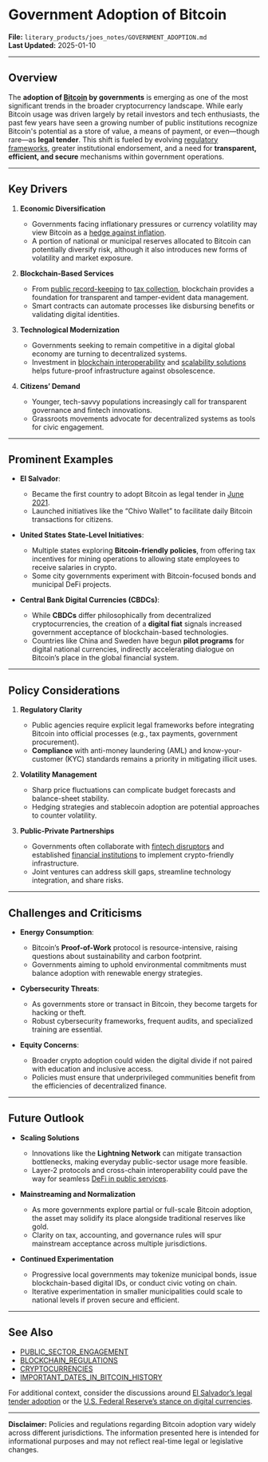 # Government Adoption of Bitcoin

**File:** `literary_products/joes_notes/GOVERNMENT_ADOPTION.md`  
**Last Updated:** 2025-01-10

---

## Overview

The **adoption of [Bitcoin](/literary_products/joes_notes/BITCOIN.md) by governments** is emerging as one of the most significant trends in the broader cryptocurrency landscape. While early Bitcoin usage was driven largely by retail investors and tech enthusiasts, the past few years have seen a growing number of public institutions recognize Bitcoin's potential as a store of value, a means of payment, or even—though rare—as **legal tender**. This shift is fueled by evolving [regulatory frameworks](/literary_products/joes_notes/REGULATORY_FRAMEWORKS.md), greater institutional endorsement, and a need for **transparent, efficient, and secure** mechanisms within government operations.

---

## Key Drivers

1. **Economic Diversification**  
   - Governments facing inflationary pressures or currency volatility may view Bitcoin as a [hedge against inflation](/literary_products/joes_notes/SPECULATIVE_ASSETS.md#inflation-hedge).  
   - A portion of national or municipal reserves allocated to Bitcoin can potentially diversify risk, although it also introduces new forms of volatility and market exposure.

2. **Blockchain-Based Services**  
   - From [public record-keeping](/literary_products/joes_notes/PUBLIC_SERVICES.md#record-keeping) to [tax collection](/literary_products/joes_notes/GOVERNANCE_MODELS.md#tax-collection-reform), blockchain provides a foundation for transparent and tamper-evident data management.  
   - Smart contracts can automate processes like disbursing benefits or validating digital identities.

3. **Technological Modernization**  
   - Governments seeking to remain competitive in a digital global economy are turning to decentralized systems.  
   - Investment in [blockchain interoperability](/literary_products/joes_notes/BLOCKCHAIN_INTEROPERABILITY.md) and [scalability solutions](/literary_products/joes_notes/BLOCKCHAIN_SCALABILITY.md) helps future-proof infrastructure against obsolescence.

4. **Citizens’ Demand**  
   - Younger, tech-savvy populations increasingly call for transparent governance and fintech innovations.  
   - Grassroots movements advocate for decentralized systems as tools for civic engagement.

---

## Prominent Examples

- **El Salvador**: 
  - Became the first country to adopt Bitcoin as legal tender in [June 2021](/literary_products/joes_notes/IMPORTANT_DATES_IN_BITCOIN_HISTORY.md#2021-el-salvador-and-legal-tender).  
  - Launched initiatives like the “Chivo Wallet” to facilitate daily Bitcoin transactions for citizens.  

- **United States State-Level Initiatives**:  
  - Multiple states exploring **Bitcoin-friendly policies**, from offering tax incentives for mining operations to allowing state employees to receive salaries in crypto.  
  - Some city governments experiment with Bitcoin-focused bonds and municipal DeFi projects.

- **Central Bank Digital Currencies (CBDCs)**:  
  - While **CBDCs** differ philosophically from decentralized cryptocurrencies, the creation of a **digital fiat** signals increased government acceptance of blockchain-based technologies.  
  - Countries like China and Sweden have begun **pilot programs** for digital national currencies, indirectly accelerating dialogue on Bitcoin’s place in the global financial system.

---

## Policy Considerations

1. **Regulatory Clarity**  
   - Public agencies require explicit legal frameworks before integrating Bitcoin into official processes (e.g., tax payments, government procurement).  
   - **Compliance** with anti-money laundering (AML) and know-your-customer (KYC) standards remains a priority in mitigating illicit uses.

2. **Volatility Management**  
   - Sharp price fluctuations can complicate budget forecasts and balance-sheet stability.  
   - Hedging strategies and stablecoin adoption are potential approaches to counter volatility.

3. **Public-Private Partnerships**  
   - Governments often collaborate with [fintech disruptors](/literary_products/joes_notes/FINTECH_INNOVATORS.md) and established [financial institutions](/literary_products/joes_notes/FINANCIAL_INSTITUTIONS.md) to implement crypto-friendly infrastructure.  
   - Joint ventures can address skill gaps, streamline technology integration, and share risks.

---

## Challenges and Criticisms

- **Energy Consumption**:  
  - Bitcoin’s **Proof-of-Work** protocol is resource-intensive, raising questions about sustainability and carbon footprint.  
  - Governments aiming to uphold environmental commitments must balance adoption with renewable energy strategies.

- **Cybersecurity Threats**:  
  - As governments store or transact in Bitcoin, they become targets for hacking or theft.  
  - Robust cybersecurity frameworks, frequent audits, and specialized training are essential.

- **Equity Concerns**:  
  - Broader crypto adoption could widen the digital divide if not paired with education and inclusive access.  
  - Policies must ensure that underprivileged communities benefit from the efficiencies of decentralized finance.

---

## Future Outlook

- **Scaling Solutions**  
  - Innovations like the **Lightning Network** can mitigate transaction bottlenecks, making everyday public-sector usage more feasible.  
  - Layer-2 protocols and cross-chain interoperability could pave the way for seamless [DeFi in public services](/literary_products/joes_notes/DEFI_BASICS.md).

- **Mainstreaming and Normalization**  
  - As more governments explore partial or full-scale Bitcoin adoption, the asset may solidify its place alongside traditional reserves like gold.  
  - Clarity on tax, accounting, and governance rules will spur mainstream acceptance across multiple jurisdictions.

- **Continued Experimentation**  
  - Progressive local governments may tokenize municipal bonds, issue blockchain-based digital IDs, or conduct civic voting on chain.  
  - Iterative experimentation in smaller municipalities could scale to national levels if proven secure and efficient.

---

## See Also

- [PUBLIC_SECTOR_ENGAGEMENT](/literary_products/joes_notes/PUBLIC_SECTOR_ENGAGEMENT.md)  
- [BLOCKCHAIN_REGULATIONS](/literary_products/joes_notes/BLOCKCHAIN_REGULATIONS.md)  
- [CRYPTOCURRENCIES](/literary_products/joes_notes/CRYPTOCURRENCIES.md)  
- [IMPORTANT_DATES_IN_BITCOIN_HISTORY](/literary_products/joes_notes/IMPORTANT_DATES_IN_BITCOIN_HISTORY.md)

For additional context, consider the discussions around [El Salvador’s legal tender adoption](https://en.wikipedia.org/wiki/Bitcoin#El_Salvador) or the [U.S. Federal Reserve’s stance on digital currencies](https://en.wikipedia.org/wiki/Central_bank_digital_currency).

---

**Disclaimer:** Policies and regulations regarding Bitcoin adoption vary widely across different jurisdictions. The information presented here is intended for informational purposes and may not reflect real-time legal or legislative changes.
